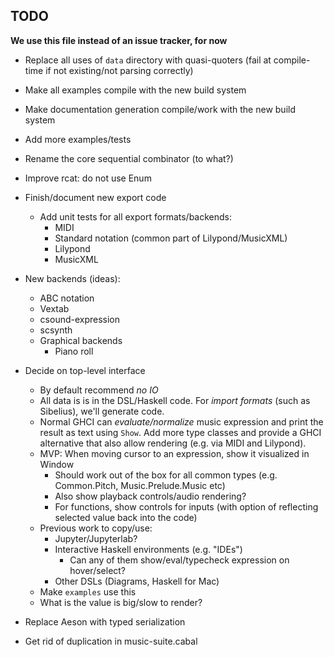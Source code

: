
## TODO

**We use this file instead of an issue tracker, for now**

- Replace all uses of `data` directory with quasi-quoters (fail at compile-time if
  not existing/not parsing correctly)

- Make all examples compile with the new build system

- Make documentation generation compile/work with the new build system

- Add more examples/tests

- Rename the core sequential combinator (to what?)

- Improve rcat: do not use Enum

- Finish/document new export code
  - Add unit tests for all export formats/backends:
    - MIDI
    - Standard notation (common part of Lilypond/MusicXML)
    - Lilypond
    - MusicXML

- New backends (ideas):
  - ABC notation
  - Vextab
  - csound-expression
  - scsynth
  - Graphical backends
    - Piano roll

- Decide on top-level interface
  - By default recommend *no IO*
  - All data is is in the DSL/Haskell code. For *import formats* (such as Sibelius), we'll generate code.
  - Normal GHCI can *evaluate/normalize* music expression and print the result as text using `Show`. Add more type classes and provide a GHCI alternative that also allow rendering (e.g. via MIDI and Lilypond).
  - MVP: When moving cursor to an expression, show it visualized in Window
    - Should work out of the box for all common types (e.g. Common.Pitch, Music.Prelude.Music etc)
    - Also show playback controls/audio rendering?
    - For functions, show controls for inputs (with option of reflecting selected value back into the code)
  - Previous work to copy/use:
    - Jupyter/Jupyterlab?
    - Interactive Haskell environments (e.g. "IDEs")
      - Can any of them show/eval/typecheck expression on hover/select?
    - Other DSLs (Diagrams, Haskell for Mac)
  - Make `examples` use this
  - What is the value is big/slow to render?

- Replace Aeson with typed serialization

- Get rid of duplication in music-suite.cabal
